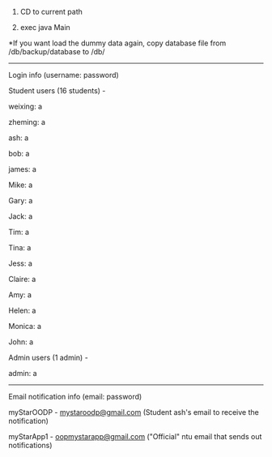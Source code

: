 1. CD to current path

2. exec java Main

\*If you want load the dummy data again, copy database file from /db/backup/database to /db/

---

Login info (username: password)

Student users (16 students) -

weixing: a

zheming: a

ash: a

bob: a

james: a

Mike: a

Gary: a

Jack: a

Tim: a

Tina: a

Jess: a

Claire: a

Amy: a

Helen: a

Monica: a

John: a

Admin users (1 admin) -

admin: a

---

Email notification info (email: password)

myStarOODP - mystaroodp@gmail.com (Student ash's email to receive the notification)

myStarApp1 - oopmystarapp@gmail.com ("Official" ntu email that sends out notifications)
